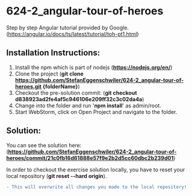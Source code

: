 # 624-2_angular-tour-of-heroes
Step by step Angular tutorial provided by Google. (https://angular.io/docs/ts/latest/tutorial/toh-pt1.html)

## Installation Instructions:
1) Install the npm which is part of nodejs (**https://nodejs.org/en/**)
2) Clone the project (**git clone https://github.com/StefanEggenschwiler/624-2_angular-tour-of-heroes.git {folderName}**)
3) Checkout the pre-solution commit: (**git checkout d838923ad2fe4af5c946106e209ff32c3c02da4a**)
4) Change into the folder and run '**npm install**' as admin/root.
5) Start WebStorm, click on Open Project and navigate to the folder.

## Solution:
You can see the solution here: (**https://github.com/StefanEggenschwiler/624-2_angular-tour-of-heroes/commit/21c0fb16d61888e57f9e2b2d5cc60dbc2b239d01**)

In order to checkout the exercise solution locally, you have to reset your local repository (**git reset --hard origin**).
```diff
- This will overwrite all changes you made to the local repository!
```
